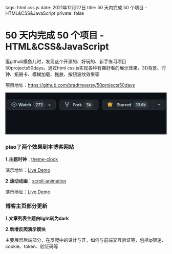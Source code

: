 tags: html css js
date: 2021年12月27日
title: 50 天内完成 50 个项目 - HTML&CSS&JavaScript
private: false

# 50 天内完成 50 个项目 - HTML&CSS&JavaScript

逛github摸鱼儿时，发现这个开源的、好玩的、新手练习项目50projects50days。通过html css js实现各种有趣好看的展示效果，3D背景、时钟、拓展卡、模糊加载、拖放、按钮波纹效果等

项目地址：https://github.com/bradtraversy/50projects50days

![image-20211227231208871](image-20211227231208871.png)

### piao了两个效果到本博客网站

**1.主题时钟**：[theme-clock](https://github.com/bradtraversy/50projects50days/tree/master/theme-clock)

演示地址：[Live Demo](https://50projects50days.com/projects/theme-clock/)

**2.滚动动画**：[scroll-animation](https://github.com/bradtraversy/50projects50days/tree/master/scroll-animation)

演示地址：[Live Demo](https://50projects50days.com/projects/scroll-animation/)

### 博客主页部分更新

**1.文章列表主题由light转为dark**

**2.新增反爬演示模块**

主要展示后端部分，在反爬中的设计与开，如何与前端交互验证等，包括ip限速、cookie、token、验证码等